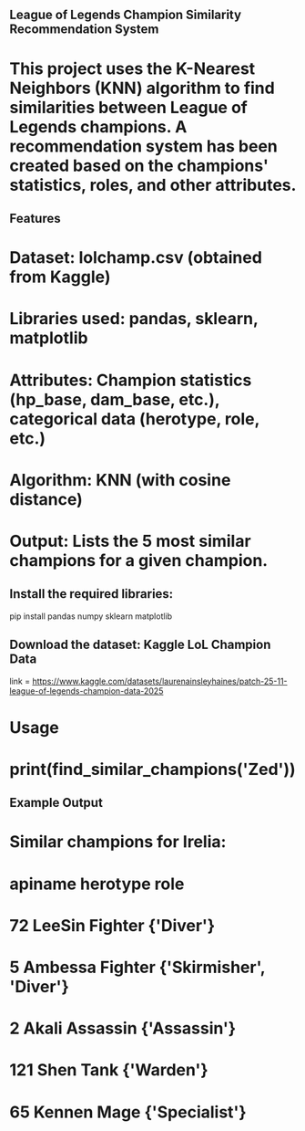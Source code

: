 ## League of Legends Champion Similarity Recommendation System

# This project uses the K-Nearest Neighbors (KNN) algorithm to find similarities between League of Legends champions. A recommendation system has been created based on the champions' statistics, roles, and other  attributes.

## Features

# Dataset: lolchamp.csv (obtained from Kaggle)
# Libraries used: pandas, sklearn, matplotlib

# Attributes: Champion statistics (hp_base, dam_base, etc.), categorical data (herotype, role, etc.)

# Algorithm: KNN (with cosine distance)

# Output: Lists the 5 most similar champions for a given champion.

## Install the required libraries:
pip install pandas numpy sklearn matplotlib

## Download the dataset: Kaggle LoL Champion Data
link = https://www.kaggle.com/datasets/laurenainsleyhaines/patch-25-11-league-of-legends-champion-data-2025

# Usage
# print(find_similar_champions('Zed'))

## Example Output

# Similar champions for Irelia:
#     apiname  herotype                     role
# 72    LeeSin   Fighter                {'Diver'}
# 5    Ambessa   Fighter  {'Skirmisher', 'Diver'}
# 2      Akali  Assassin             {'Assassin'}
# 121     Shen      Tank               {'Warden'}
# 65    Kennen      Mage           {'Specialist'}

